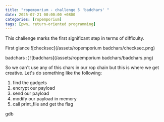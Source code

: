 ```yaml
---
title: "ropemporium - challenge 5 'badchars' "
date: 2025-07-21 00:00:00 +0800
categories: [ropemporium]
tags: [pwn, return-oriented programming]
---
```


This challenge marks the first significant step in terms of difficulty.

 First glance
     ![checksec](/assets/ropemporium badchars/checksec.png)
     
 badchars :(
     ![badchars](/assets/ropemporium badchars/badchars.png)

So we can't use any of this chars in our rop chain but this is where we get creative. 
Let's do something like the following:

1. find the gadgets
2. encrypt our payload 
3. send our payload
4. modify our payload in memory
5. call print_file and get the flag

 gdb